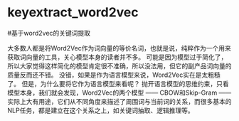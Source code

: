 # keyextract_word2vec
#基于word2vec的关键词提取

大多数人都是将Word2Vec作为词向量的等价名词，也就是说，纯粹作为一个用来获取词向量的工具，关心模型本身的读者并不多。
可能是因为模型过于简化了，所以大家觉得这样简化的模型肯定很不准确，所以没法用，但它的副产品词向量的质量反而还不错。
没错，如果是作为语言模型来说，Word2Vec实在是太粗糙了。
但是，为什么要将它作为语言模型来看呢？
抛开语言模型的思维约束，只看模型本身，我们就会发现，Word2Vec的两个模型 —— CBOW和Skip-Gram —— 实际上大有用途，它们从不同角度来描述了周围词与当前词的关系，而很多基本的NLP任务，都是建立在这个关系之上，如关键词抽取、逻辑推理等。
